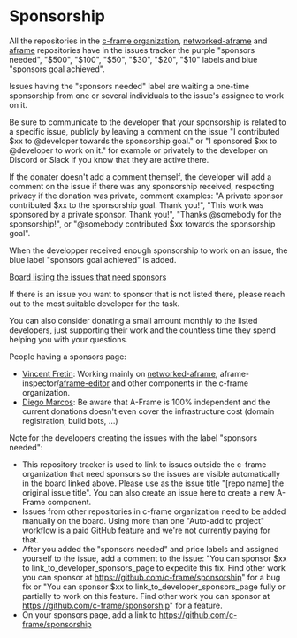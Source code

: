 # Sponsorship

All the repositories in the [c-frame organization](https://github.com/c-frame), [networked-aframe](https://github.com/networked-aframe/networked-aframe) and [aframe](https://github.com/aframevr/aframe) repositories have in the issues tracker the purple "sponsors needed", "$500", "$100", "$50", "$30", "$20", "$10" labels and blue "sponsors goal achieved".

Issues having the "sponsors needed" label are waiting a one-time sponsorship from one or several individuals to the issue's assignee to work on it.

Be sure to communicate to the developer that your sponsorship is related to a specific issue, publicly by leaving a comment on the issue "I contributed $xx to @developer towards the sponsorship goal." or  "I sponsored $xx to @developer to work on it." for example or privately to the developer on Discord or Slack if you know that they are active there.

If the donater doesn't add a comment themself, the developer will add a comment on the issue if there was any sponsorship received, respecting privacy if the donation was private, comment examples: "A private sponsor contributed $xx to the sponsorship goal. Thank you!", "This work was sponsored by a private sponsor. Thank you!", "Thanks @somebody for the sponsorship!", or "@somebody contributed $xx towards the sponsorship goal".

When the developper received enough sponsorship to work on an issue, the blue label "sponsors goal achieved" is added.

[Board listing the issues that need sponsors](https://github.com/orgs/c-frame/projects/2/views/1)

If there is an issue you want to sponsor that is not listed there, please reach out to the most suitable developer for the task.

You can also consider donating a small amount monthly to the listed developers, just supporting their work and the countless time they spend helping you with your questions.

People having a sponsors page:

- [Vincent Fretin](https://github.com/sponsors/vincentfretin): Working mainly on [networked-aframe](https://github.com/networked-aframe/networked-aframe), aframe-inspector/[aframe-editor](https://github.com/c-frame/aframe-editor) and other components in the c-frame organization.
- [Diego Marcos](https://github.com/sponsors/dmarcos): Be aware that A-Frame is 100% independent and the current donations doesn't even cover the infrastructure cost (domain registration, build bots, ...)

Note for the developers creating the issues with the label "sponsors needed":
- This repository tracker is used to link to issues outside the c-frame organization that need sponsors so the issues are visible automatically in the board linked above. Please use as the issue title "[repo name] the original issue title". You can also create an issue here to create a new A-Frame component.
- Issues from other repositories in c-frame organization need to be added manually on the board. Using more than one "Auto-add to project" workflow is a paid GitHub feature and we're not currently paying for that.
- After you added the "sponsors needed" and price labels and assigned yourself to the issue, add a comment to the issue: "You can sponsor $xx to link_to_developer_sponsors_page to expedite this fix. Find other work you can sponsor at https://github.com/c-frame/sponsorship" for a bug fix or "You can sponsor $xx to link_to_developer_sponsors_page fully or partially to work on this feature. Find other work you can sponsor at https://github.com/c-frame/sponsorship" for a feature.
- On your sponsors page, add a link to https://github.com/c-frame/sponsorship
